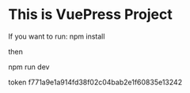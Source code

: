 # This is VuePress Project
If you want to run:
npm install

then

npm run dev

token
f771a9e1a914fd38f02c04bab2e1f60835e13242